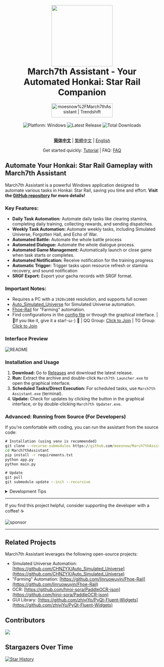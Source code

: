 <div align="center">
  <h1 align="center">
    <img src="./assets/screenshot/March7th.png" width="200">
    <br/>
    March7th Assistant - Your Automated Honkai: Star Rail Companion
  </h1>
  <a href="https://trendshift.io/repositories/3892" target="_blank"><img src="https://trendshift.io/api/badge/repositories/3892" alt="moesnow%2FMarch7thAssistant | Trendshift" style="width: 200px; height: 46px;" width="250" height="46"/></a>
</div>

<br/>

<div align="center">
  <img alt="Platform: Windows" src="https://img.shields.io/badge/platform-Windows-blue?style=flat-square&color=4096d8" />
  <img alt="Latest Release" src="https://img.shields.io/github/v/release/moesnow/March7thAssistant?style=flat-square&color=f18cb9" />
  <img alt="Total Downloads" src="https://img.shields.io/github/downloads/moesnow/March7thAssistant/total?style=flat-square&color=4096d8" />
</div>

<br/>

<div align="center">

**[简体中文](README.md)** | [繁體中文](./README_TW.md) | [English](./README_EN.md)

Get started quickly: [Tutorial](https://m7a.top/#/assets/docs/Tutorial) | FAQ: [FAQ](https://m7a.top/#/assets/docs/FAQ)

</div>

## Automate Your Honkai: Star Rail Gameplay with March7th Assistant

March7th Assistant is a powerful Windows application designed to automate various tasks in Honkai: Star Rail, saving you time and effort. **Visit the [GitHub repository](https://github.com/moesnow/March7thAssistant) for more details!**

### Key Features:

*   **Daily Task Automation:** Automate daily tasks like clearing stamina, completing daily training, collecting rewards, and sending dispatches.
*   **Weekly Task Automation:** Automate weekly tasks, including Simulated Universe, Forgotten Hall, and Echo of War.
*   **Automated Battle:** Automate the whole battle process
*   **Automated Dialogue:** Automate the whole dialogue process.
*   **Automated Game Management:** Automatically launch or close game when task starts or completes.
*   **Automated Notification:** Receive notification for the training progress
*   **Automatic Trigger:** Trigger tasks upon resource refresh or stamina recovery, and sound notification
*   **SRGF Export:** Export your gacha records with SRGF format.

### Important Notes:

*   Requires a PC with a `1920x1080` resolution, and supports full screen
*   [Auto_Simulated_Universe](https://github.com/CHNZYX/Auto_Simulated_Universe) for Simulated Universe automation.
*   [Fhoe-Rail](https://github.com/linruowuyin/Fhoe-Rail) for "Farming" automation.
*   Find configurations in the [config file](assets/config/config.example.yaml) or through the graphical interface.  |🌟If you like it, give it a star!･ω･) 🌟 | QQ Group: [Click to Join](https://qm.qq.com/q/LpfAkDPlWa) | TG Group: [Click to Join](https://t.me/+ZgH5zpvFS8o0NGI1)

### Interface Preview

![README](assets/screenshot/README.png)

### Installation and Usage

1.  **Download:** Go to [Releases](https://github.com/moesnow/March7thAssistant/releases/latest) and download the latest release.
2.  **Run:** Extract the archive and double-click `March7th Launcher.exe` to open the graphical interface.
3.  **Scheduled Tasks/Direct Execution:** For scheduled tasks, use `March7th Assistant.exe` (terminal).
4.  **Update:** Check for updates by clicking the button in the graphical interface, or by double-clicking `March7th Updater.exe`.

### Advanced: Running from Source (For Developers)

If you're comfortable with coding, you can run the assistant from the source code:

```cmd
# Installation (using venv is recommended)
git clone --recurse-submodules https://github.com/moesnow/March7thAssistant
cd March7thAssistant
pip install -r requirements.txt
python app.py
python main.py

# Update
git pull
git submodule update --init --recursive
```

<details>
<summary>Development Tips</summary>

Use the screenshot capture feature in the assistant's toolbox to get crop parameters.

Run `python main.py` with arguments like `fight`, `universe`, or `forgottenhall`.

</details>

---

If you find this project helpful, consider supporting the developer with a coffee! ☕

![sponsor](assets/app/images/sponsor.jpg)

---

## Related Projects

March7th Assistant leverages the following open-source projects:

*   Simulated Universe Automation: [https://github.com/CHNZYX/Auto_Simulated_Universe](https://github.com/CHNZYX/Auto_Simulated_Universe)
*   "Farming" Automation: [https://github.com/linruowuyin/Fhoe-Rail](https://github.com/linruowuyin/Fhoe-Rail)
*   OCR: [https://github.com/hiroi-sora/PaddleOCR-json](https://github.com/hiroi-sora/PaddleOCR-json)
*   GUI Library: [https://github.com/zhiyiYo/PyQt-Fluent-Widgets](https://github.com/zhiyiYo/PyQt-Fluent-Widgets)

## Contributors

<a href="https://github.com/moesnow/March7thAssistant/graphs/contributors">
  <img src="https://contrib.rocks/image?repo=moesnow/March7thAssistant" />
</a>

## Stargazers Over Time

[![Star History](https://starchart.cc/moesnow/March7thAssistant.svg?variant=adaptive)](https://starchart.cc/moesnow/March7thAssistant)
